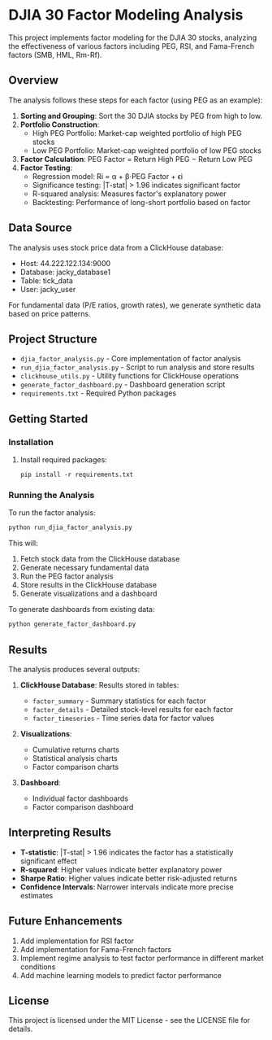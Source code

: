 # DJIA 30 Factor Modeling Analysis

This project implements factor modeling for the DJIA 30 stocks, analyzing the effectiveness of various factors including PEG, RSI, and Fama-French factors (SMB, HML, Rm-Rf).

## Overview

The analysis follows these steps for each factor (using PEG as an example):

1. **Sorting and Grouping**: Sort the 30 DJIA stocks by PEG from high to low.
2. **Portfolio Construction**:
   - High PEG Portfolio: Market-cap weighted portfolio of high PEG stocks
   - Low PEG Portfolio: Market-cap weighted portfolio of low PEG stocks
3. **Factor Calculation**: PEG Factor = Return High PEG − Return Low PEG
4. **Factor Testing**:
   - Regression model: Ri = α + β⋅PEG Factor + ϵi
   - Significance testing: |T-stat| > 1.96 indicates significant factor
   - R-squared analysis: Measures factor's explanatory power
   - Backtesting: Performance of long-short portfolio based on factor

## Data Source

The analysis uses stock price data from a ClickHouse database:
- Host: 44.222.122.134:9000
- Database: jacky_database1
- Table: tick_data
- User: jacky_user

For fundamental data (P/E ratios, growth rates), we generate synthetic data based on price patterns.

## Project Structure

- `djia_factor_analysis.py` - Core implementation of factor analysis
- `run_djia_factor_analysis.py` - Script to run analysis and store results
- `clickhouse_utils.py` - Utility functions for ClickHouse operations
- `generate_factor_dashboard.py` - Dashboard generation script
- `requirements.txt` - Required Python packages

## Getting Started

### Installation

1. Install required packages:
   ```
   pip install -r requirements.txt
   ```

### Running the Analysis

To run the factor analysis:

```bash
python run_djia_factor_analysis.py
```

This will:
1. Fetch stock data from the ClickHouse database
2. Generate necessary fundamental data
3. Run the PEG factor analysis
4. Store results in the ClickHouse database
5. Generate visualizations and a dashboard

To generate dashboards from existing data:

```bash
python generate_factor_dashboard.py
```

## Results

The analysis produces several outputs:

1. **ClickHouse Database**: Results stored in tables:
   - `factor_summary` - Summary statistics for each factor
   - `factor_details` - Detailed stock-level results for each factor
   - `factor_timeseries` - Time series data for factor values

2. **Visualizations**:
   - Cumulative returns charts
   - Statistical analysis charts
   - Factor comparison charts

3. **Dashboard**:
   - Individual factor dashboards
   - Factor comparison dashboard

## Interpreting Results

- **T-statistic**: |T-stat| > 1.96 indicates the factor has a statistically significant effect
- **R-squared**: Higher values indicate better explanatory power
- **Sharpe Ratio**: Higher values indicate better risk-adjusted returns
- **Confidence Intervals**: Narrower intervals indicate more precise estimates

## Future Enhancements

1. Add implementation for RSI factor
2. Add implementation for Fama-French factors
3. Implement regime analysis to test factor performance in different market conditions
4. Add machine learning models to predict factor performance

## License

This project is licensed under the MIT License - see the LICENSE file for details.
